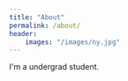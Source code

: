 ```yaml
---
title: "About"
permalink: /about/
header:
    images: "/images/ny.jpg"
---
```


I'm a undergrad student.